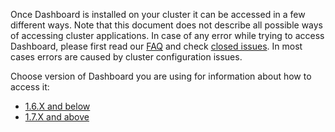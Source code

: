 Once Dashboard is installed on your cluster it can be accessed in a few different ways. Note that this document does not describe all possible ways of accessing cluster applications. In case of any error while trying to access Dashboard, please first read our [FAQ]() and check [closed issues](https://github.com/kubernetes/dashboard/issues?q=is%3Aissue+is%3Aclosed). In most cases errors are caused by cluster configuration issues.

Choose version of Dashboard you are using for information about how to access it:
- [1.6.X and below](https://github.com/kubernetes/dashboard/wiki/Accessing-Dashboard---1.6.X-and-below)
- [1.7.X and above]()


